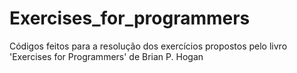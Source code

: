 # Exercises_for_programmers
Códigos feitos para a resolução dos exercícios propostos pelo livro 'Exercises for Programmers' de Brian P. Hogan
